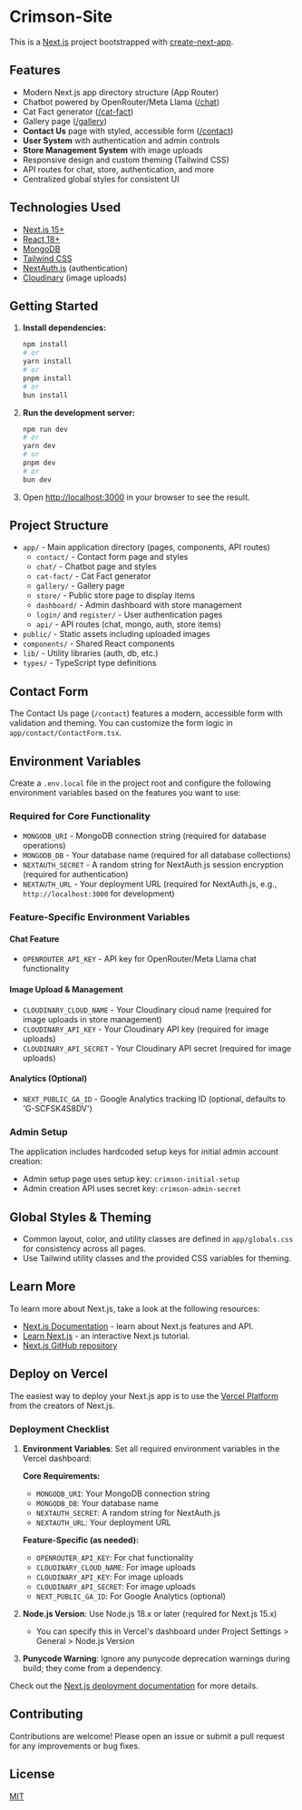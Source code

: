 # Crimson-Site

This is a [Next.js](https://nextjs.org) project bootstrapped with [create-next-app](https://nextjs.org/docs/app/api-reference/cli/create-next-app).

## Features

- Modern Next.js app directory structure (App Router)
- Chatbot powered by OpenRouter/Meta Llama ([/chat](./app/chat))
- Cat Fact generator ([/cat-fact](./app/cat-fact))
- Gallery page ([/gallery](./app/gallery))
- **Contact Us** page with styled, accessible form ([/contact](./app/contact))
- **User System** with authentication and admin controls
- **Store Management System** with image uploads
- Responsive design and custom theming (Tailwind CSS)
- API routes for chat, store, authentication, and more
- Centralized global styles for consistent UI

## Technologies Used

- [Next.js 15+](https://nextjs.org/)
- [React 18+](https://react.dev/)
- [MongoDB](https://www.mongodb.com/)
- [Tailwind CSS](https://tailwindcss.com/)
- [NextAuth.js](https://next-auth.js.org/) (authentication)
- [Cloudinary](https://cloudinary.com/) (image uploads)

## Getting Started

1. **Install dependencies:**

   ```bash
   npm install
   # or
   yarn install
   # or
   pnpm install
   # or
   bun install
   ```

2. **Run the development server:**

   ```bash
   npm run dev
   # or
   yarn dev
   # or
   pnpm dev
   # or
   bun dev
   ```

3. Open [http://localhost:3000](http://localhost:3000) in your browser to see the result.

## Project Structure

- `app/` - Main application directory (pages, components, API routes)
  - `contact/` - Contact form page and styles
  - `chat/` - Chatbot page and styles
  - `cat-fact/` - Cat Fact generator
  - `gallery/` - Gallery page
  - `store/` - Public store page to display items
  - `dashboard/` - Admin dashboard with store management
  - `login/` and `register/` - User authentication pages
  - `api/` - API routes (chat, mongo, auth, store items)
- `public/` - Static assets including uploaded images
- `components/` - Shared React components
- `lib/` - Utility libraries (auth, db, etc.)
- `types/` - TypeScript type definitions

## Contact Form

The Contact Us page (`/contact`) features a modern, accessible form with validation and theming. You can customize the form logic in `app/contact/ContactForm.tsx`.

## Environment Variables

Create a `.env.local` file in the project root and configure the following environment variables based on the features you want to use:

### Required for Core Functionality

- `MONGODB_URI` - MongoDB connection string (required for database operations)
- `MONGODB_DB` - Your database name (required for all database collections)
- `NEXTAUTH_SECRET` - A random string for NextAuth.js session encryption (required for authentication)
- `NEXTAUTH_URL` - Your deployment URL (required for NextAuth.js, e.g., `http://localhost:3000` for development)

### Feature-Specific Environment Variables

#### Chat Feature

- `OPENROUTER_API_KEY` - API key for OpenRouter/Meta Llama chat functionality

#### Image Upload & Management

- `CLOUDINARY_CLOUD_NAME` - Your Cloudinary cloud name (required for image uploads in store management)
- `CLOUDINARY_API_KEY` - Your Cloudinary API key (required for image uploads)
- `CLOUDINARY_API_SECRET` - Your Cloudinary API secret (required for image uploads)

#### Analytics (Optional)

- `NEXT_PUBLIC_GA_ID` - Google Analytics tracking ID (optional, defaults to 'G-SCFSK4S8DV')

### Admin Setup

The application includes hardcoded setup keys for initial admin account creation:

- Admin setup page uses setup key: `crimson-initial-setup`
- Admin creation API uses secret key: `crimson-admin-secret`

## Global Styles & Theming

- Common layout, color, and utility classes are defined in `app/globals.css` for consistency across all pages.
- Use Tailwind utility classes and the provided CSS variables for theming.

## Learn More

To learn more about Next.js, take a look at the following resources:

- [Next.js Documentation](https://nextjs.org/docs) - learn about Next.js features and API.
- [Learn Next.js](https://nextjs.org/learn) - an interactive Next.js tutorial.
- [Next.js GitHub repository](https://github.com/vercel/next.js)

## Deploy on Vercel

The easiest way to deploy your Next.js app is to use the [Vercel Platform](https://vercel.com/new?utm_medium=default-template&filter=next.js&utm_source=create-next-app&utm_campaign=create-next-app-readme) from the creators of Next.js.

### Deployment Checklist

1. **Environment Variables**: Set all required environment variables in the Vercel dashboard:

   **Core Requirements:**

   - `MONGODB_URI`: Your MongoDB connection string
   - `MONGODB_DB`: Your database name
   - `NEXTAUTH_SECRET`: A random string for NextAuth.js
   - `NEXTAUTH_URL`: Your deployment URL

   **Feature-Specific (as needed):**

   - `OPENROUTER_API_KEY`: For chat functionality
   - `CLOUDINARY_CLOUD_NAME`: For image uploads
   - `CLOUDINARY_API_KEY`: For image uploads
   - `CLOUDINARY_API_SECRET`: For image uploads
   - `NEXT_PUBLIC_GA_ID`: For Google Analytics (optional)

2. **Node.js Version**: Use Node.js 18.x or later (required for Next.js 15.x)
   - You can specify this in Vercel's dashboard under Project Settings > General > Node.js Version
3. **Punycode Warning**: Ignore any punycode deprecation warnings during build; they come from a dependency.

Check out the [Next.js deployment documentation](https://nextjs.org/docs/app/building-your-application/deploying) for more details.

## Contributing

Contributions are welcome! Please open an issue or submit a pull request for any improvements or bug fixes.

## License

[MIT](LICENSE)
